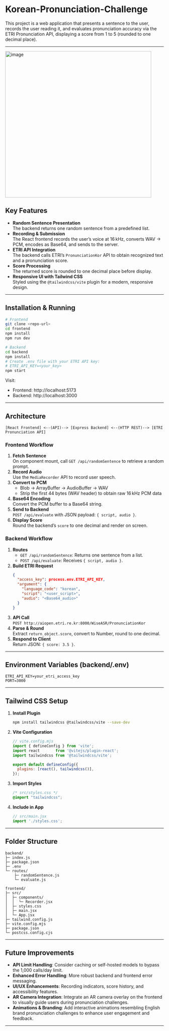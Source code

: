 # Korean-Pronunciation-Challenge

This project is a web application that presents a sentence to the user, records the user reading it, and evaluates pronunciation accuracy via the ETRI Pronunciation API, displaying a score from 1 to 5 (rounded to one decimal place).

---

<img width="464" alt="image" src="https://github.com/user-attachments/assets/68427e8a-b243-4b38-8954-56d084fd7fbe" />


## Key Features

- **Random Sentence Presentation**  
  The backend returns one random sentence from a predefined list.
- **Recording & Submission**  
  The React frontend records the user’s voice at 16 kHz, converts WAV → PCM, encodes as Base64, and sends to the server.
- **ETRI API Integration**  
  The backend calls ETRI’s `PronunciationKor` API to obtain recognized text and a pronunciation score.
- **Score Processing**  
  The returned score is rounded to one decimal place before display.
- **Responsive UI with Tailwind CSS**  
  Styled using the `@tailwindcss/vite` plugin for a modern, responsive design.

---

## Installation & Running

```bash
# Frontend
git clone <repo-url>
cd frontend
npm install
npm run dev

# Backend
cd backend
npm install
# Create .env file with your ETRI API key:
# ETRI_API_KEY=<your_key>
npm start
```

Visit:
- Frontend: http://localhost:5173
- Backend:  http://localhost:3000

---

## Architecture

```
[React Frontend] <--(API)--> [Express Backend] <--(HTTP REST)--> [ETRI Pronunciation API]
```

### Frontend Workflow

1. **Fetch Sentence**  
   On component mount, call `GET /api/randomSentence` to retrieve a random prompt.
2. **Record Audio**  
   Use the `MediaRecorder` API to record user speech.
3. **Convert to PCM**  
   - Blob → ArrayBuffer → AudioBuffer → WAV  
   - Strip the first 44 bytes (WAV header) to obtain raw 16 kHz PCM data
4. **Base64 Encoding**  
   Convert the PCM buffer to a Base64 string.
5. **Send to Backend**  
   `POST /api/evaluate` with JSON payload: `{ script, audio }`.
6. **Display Score**  
   Round the backend’s `score` to one decimal and render on screen.

### Backend Workflow

1. **Routes**  
   - `GET /api/randomSentence`: Returns one sentence from a list.  
   - `POST /api/evaluate`: Receives `{ script, audio }`.
2. **Build ETRI Request**  
   ```json
   {
     "access_key": process.env.ETRI_API_KEY,
     "argument": {
       "language_code": "korean",
       "script": "<user_script>",
       "audio": "<Base64_audio>"
     }
   }
   ```
3. **API Call**  
   `POST http://aiopen.etri.re.kr:8000/WiseASR/PronunciationKor`
4. **Parse & Round**  
   Extract `return_object.score`, convert to Number, round to one decimal.
5. **Respond to Client**  
   Return JSON: `{ score: 3.5 }`.

---

## Environment Variables (backend/.env)

```env
ETRI_API_KEY=your_etri_access_key
PORT=3000
```

---

## Tailwind CSS Setup

1. **Install Plugin**  
   ```bash
   npm install tailwindcss @tailwindcss/vite --save-dev
   ```
2. **Vite Configuration**  
   ```js
   // vite.config.mjs
   import { defineConfig } from 'vite';
   import react       from '@vitejs/plugin-react';
   import tailwindcss from '@tailwindcss/vite';

   export default defineConfig({
     plugins: [react(), tailwindcss()],
   });
   ```
3. **Import Styles**  
   ```css
   /* src/styles.css */
   @import "tailwindcss";
   ```
4. **Include in App**  
   ```js
   // src/main.jsx
   import './styles.css';
   ```

---

## Folder Structure

```
backend/
├─ index.js
├─ package.json
├─ .env
└─ routes/
    ├─ randomSentence.js
    └─ evaluate.js

frontend/
├─ src/
│  ├─ components/
│  │  └─ Recorder.jsx
│  ├─ styles.css
│  ├─ main.jsx
│  └─ App.jsx
├─ tailwind.config.js
├─ vite.config.mjs
├─ package.json
└─ postcss.config.cjs
```

---

## Future Improvements

- **API Limit Handling**: Consider caching or self-hosted models to bypass the 1,000 calls/day limit.
- **Enhanced Error Handling**: More robust backend and frontend error messaging.
- **UI/UX Enhancements**: Recording indicators, score history, and accessibility features.
- **AR Camera Integration**: Integrate an AR camera overlay on the frontend to visually guide users during pronunciation challenges.
- **Animations & Branding**: Add interactive animations resembling English brand pronunciation challenges to enhance user engagement and feedback.

---

